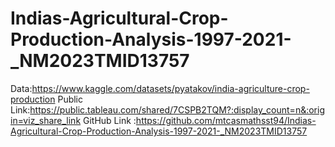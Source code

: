 # Indias-Agricultural-Crop-Production-Analysis-1997-2021-_NM2023TMID13757
Data:https://www.kaggle.com/datasets/pyatakov/india-agriculture-crop-production
Public Link:https://public.tableau.com/shared/7CSPB2TQM?:display_count=n&:origin=viz_share_link
GitHub Link :https://github.com/mtcasmathsst94/Indias-Agricultural-Crop-Production-Analysis-1997-2021-_NM2023TMID13757
